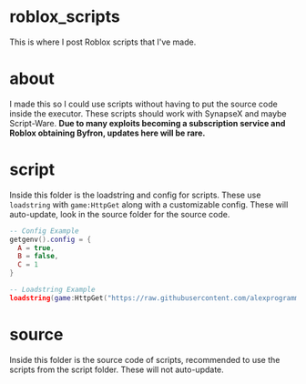 # roblox_scripts
This is where I post Roblox scripts that I've made.<br>
# about
I made this so I could use scripts without having to put the source code inside the executor. These scripts should work with SynapseX and maybe Script-Ware. **Due to many exploits becoming a subscription service and Roblox obtaining Byfron, updates here will be rare.**
# script
Inside this folder is the loadstring and config for scripts. These use `loadstring` with `game:HttpGet` along with a customizable config. These will auto-update, look in the source folder for the source code.
```lua
-- Config Example
getgenv().config = {
  A = true,
  B = false,
  C = 1
}

-- Loadstring Example
loadstring(game:HttpGet("https://raw.githubusercontent.com/alexprogrammed/roblox_scripts/main/source/example.lua"))()
```
# source
Inside this folder is the source code of scripts, recommended to use the scripts from the script folder. These will not auto-update.
